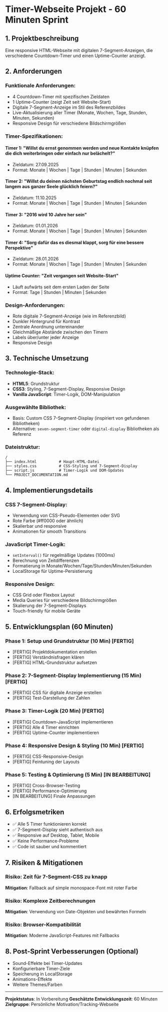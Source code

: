 # Timer-Webseite Projekt - 60 Minuten Sprint

## 1. Projektbeschreibung

Eine responsive HTML-Webseite mit digitalen 7-Segment-Anzeigen, die verschiedene Countdown-Timer und einen Uptime-Counter anzeigt.

## 2. Anforderungen

### Funktionale Anforderungen:
- 4 Countdown-Timer mit spezifischen Zieldaten
- 1 Uptime-Counter (zeigt Zeit seit Website-Start)
- Digitale 7-Segment-Anzeige im Stil des Referenzbildes
- Live-Aktualisierung aller Timer (Monate, Wochen, Tage, Stunden, Minuten, Sekunden)
- Responsive Design für verschiedene Bildschirmgrößen

### Timer-Spezifikationen:

#### Timer 1: "Willst du ernst genommen werden und neue Kontakte knüpfen die dich weiterbringen oder einfach nur belächelt?"
- Zieldatum: 27.09.2025
- Format: Monate | Wochen | Tage | Stunden | Minuten | Sekunden

#### Timer 2: "Willst du deinen nächsten Geburtstag endlich nochmal seit langem aus ganzer Seele glücklich feiern?"
- Zieldatum: 11.10.2025
- Format: Monate | Wochen | Tage | Stunden | Minuten | Sekunden

#### Timer 3: "2016 wird 10 Jahre her sein"
- Zieldatum: 01.01.2026
- Format: Monate | Wochen | Tage | Stunden | Minuten | Sekunden

#### Timer 4: "Sorg dafür das es diesmal klappt, sorg für eine bessere Perspektive"
- Zieldatum: 28.01.2026
- Format: Monate | Wochen | Tage | Stunden | Minuten | Sekunden

#### Uptime Counter: "Zeit vergangen seit Website-Start"
- Läuft aufwärts seit dem ersten Laden der Seite
- Format: Tage | Stunden | Minuten | Sekunden

### Design-Anforderungen:
- Rote digitale 7-Segment-Anzeige (wie im Referenzbild)
- Dunkler Hintergrund für Kontrast
- Zentrale Anordnung untereinander
- Gleichmäßige Abstände zwischen den Timern
- Labels über/unter jeder Anzeige
- Responsive Design

## 3. Technische Umsetzung

### Technologie-Stack:
- **HTML5**: Grundstruktur
- **CSS3**: Styling, 7-Segment-Display, Responsive Design
- **Vanilla JavaScript**: Timer-Logik, DOM-Manipulation

### Ausgewählte Bibliothek:
- Basis: Custom CSS 7-Segment-Display (inspiriert von gefundenen Bibliotheken)
- Alternative: `seven-segment-timer` oder `digital-display` Bibliotheken als Referenz

### Dateistruktur:
```
/
├── index.html          # Haupt-HTML-Datei
├── styles.css          # CSS-Styling und 7-Segment-Display
├── script.js           # Timer-Logik und DOM-Updates
└── PROJECT_DOCUMENTATION.md
```

## 4. Implementierungsdetails

### CSS 7-Segment-Display:
- Verwendung von CSS-Pseudo-Elementen oder SVG
- Rote Farbe (#ff0000 oder ähnlich)
- Skalierbar und responsive
- Animationen für smooth Transitions

### JavaScript Timer-Logik:
- `setInterval()` für regelmäßige Updates (1000ms)
- Berechnung von Zeitdifferenzen
- Formatierung in Monate/Wochen/Tage/Stunden/Minuten/Sekunden
- LocalStorage für Uptime-Persistierung

### Responsive Design:
- CSS Grid oder Flexbox Layout
- Media Queries für verschiedene Bildschirmgrößen
- Skalierung der 7-Segment-Displays
- Touch-friendly für mobile Geräte

## 5. Entwicklungsplan (60 Minuten)

### Phase 1: Setup und Grundstruktur (10 Min) [FERTIG]
- [FERTIG] Projektdokumentation erstellen
- [FERTIG] Verständnisfragen klären
- [FERTIG] HTML-Grundstruktur aufsetzen

### Phase 2: 7-Segment-Display Implementierung (15 Min) [FERTIG]
- [FERTIG] CSS für digitale Anzeige erstellen
- [FERTIG] Test-Darstellung der Zahlen

### Phase 3: Timer-Logik (20 Min) [FERTIG]
- [FERTIG] Countdown-JavaScript implementieren
- [FERTIG] Alle 4 Timer einrichten
- [FERTIG] Uptime-Counter implementieren

### Phase 4: Responsive Design & Styling (10 Min) [FERTIG]
- [FERTIG] CSS-Responsive-Design
- [FERTIG] Feintuning der Layouts

### Phase 5: Testing & Optimierung (5 Min) [IN BEARBEITUNG]
- [FERTIG] Cross-Browser-Testing
- [FERTIG] Performance-Optimierung
- [IN BEARBEITUNG] Finale Anpassungen

## 6. Erfolgsmetriken

- ✅ Alle 5 Timer funktionieren korrekt
- ✅ 7-Segment-Display sieht authentisch aus
- ✅ Responsive auf Desktop, Tablet, Mobile
- ✅ Keine Performance-Probleme
- ✅ Code ist sauber und kommentiert

## 7. Risiken & Mitigationen

### Risiko: Zeit für 7-Segment-CSS zu knapp
**Mitigation**: Fallback auf simple monospace-Font mit roter Farbe

### Risiko: Komplexe Zeitberechnungen
**Mitigation**: Verwendung von Date-Objekten und bewährten Formeln

### Risiko: Browser-Kompatibilität
**Mitigation**: Moderne JavaScript-Features mit Fallbacks

## 8. Post-Sprint Verbesserungen (Optional)

- Sound-Effekte bei Timer-Updates
- Konfigurierbare Timer-Ziele
- Speicherung in LocalStorage
- Animations-Effekte
- Weitere Themes/Farben

---

**Projektstatus**: In Vorbereitung
**Geschätzte Entwicklungszeit**: 60 Minuten
**Zielgruppe**: Persönliche Motivation/Tracking-Webseite